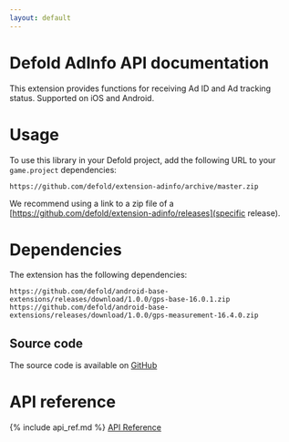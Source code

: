 ```yaml
---
layout: default
---
```


# Defold AdInfo API documentation

This extension provides functions for receiving Ad ID and Ad tracking status. Supported on iOS and Android.

# Usage
To use this library in your Defold project, add the following URL to your <code class="inline-code-block">game.project</code> dependencies:

    https://github.com/defold/extension-adinfo/archive/master.zip

We recommend using a link to a zip file of a [https://github.com/defold/extension-adinfo/releases](specific release).

# Dependencies

The extension has the following dependencies:

    https://github.com/defold/android-base-extensions/releases/download/1.0.0/gps-base-16.0.1.zip
    https://github.com/defold/android-base-extensions/releases/download/1.0.0/gps-measurement-16.4.0.zip

## Source code

The source code is available on [GitHub](https://github.com/defold/extension-adinfo)


# API reference

{% include api_ref.md %}
[API Reference](/extension-adinfo/api)